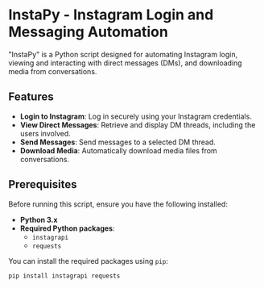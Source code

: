 # InstaPy - Instagram Login and Messaging Automation

"InstaPy" is a Python script designed for automating Instagram login, viewing and interacting with direct messages (DMs), and downloading media from conversations.

## Features
- **Login to Instagram**: Log in securely using your Instagram credentials.
- **View Direct Messages**: Retrieve and display DM threads, including the users involved.
- **Send Messages**: Send messages to a selected DM thread.
- **Download Media**: Automatically download media files from conversations.

## Prerequisites

Before running this script, ensure you have the following installed:

- **Python 3.x**
- **Required Python packages**:
  - `instagrapi`
  - `requests`

You can install the required packages using `pip`:

```bash
pip install instagrapi requests
